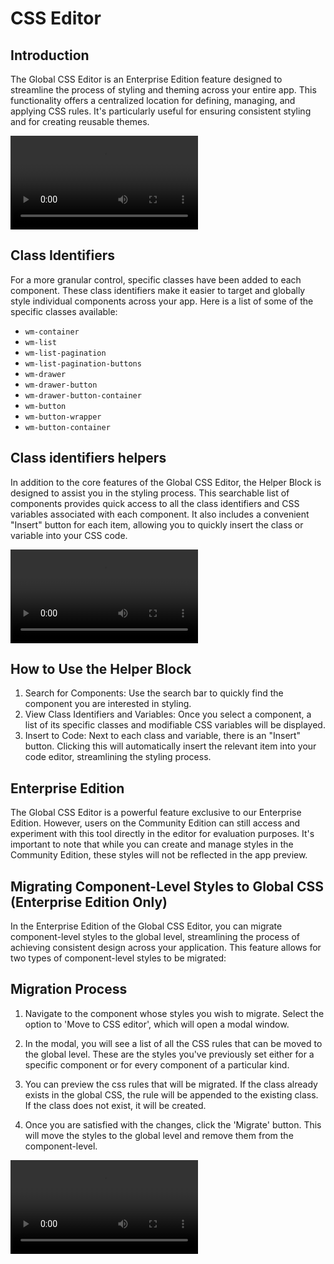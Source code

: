 # CSS Editor

## Introduction

The Global CSS Editor is an Enterprise Edition feature designed to streamline the process of styling and theming across your entire app. This functionality offers a centralized location for defining, managing, and applying CSS rules. It's particularly useful for ensuring consistent styling and for creating reusable themes.

<video
  className="border-2 rounded-xl object-cover w-full h-full dark:border-gray-800"
  autoPlay
  controls
  src="/videos/global-css.mp4"
/>

## Class Identifiers

For a more granular control, specific classes have been added to each component. These class identifiers make it easier to target and globally style individual components across your app. Here is a list of some of the specific classes available:

- `wm-container`
- `wm-list`
- `wm-list-pagination`
- `wm-list-pagination-buttons`
- `wm-drawer`
- `wm-drawer-button`
- `wm-drawer-button-container`
- `wm-button`
- `wm-button-wrapper`
- `wm-button-container`

## Class identifiers helpers

In addition to the core features of the Global CSS Editor, the Helper Block is designed to assist you in the styling process. This searchable list of components provides quick access to all the class identifiers and CSS variables associated with each component. It also includes a convenient "Insert" button for each item, allowing you to quickly insert the class or variable into your CSS code.

<video
  className="border-2 rounded-xl object-cover w-full h-full dark:border-gray-800"
  autoPlay
  controls
  src="/videos/css-helper-box.mp4"
/>

## How to Use the Helper Block

1. Search for Components: Use the search bar to quickly find the component you are interested in styling.
2. View Class Identifiers and Variables: Once you select a component, a list of its specific classes and modifiable CSS variables will be displayed.
3. Insert to Code: Next to each class and variable, there is an "Insert" button. Clicking this will automatically insert the relevant item into your code editor, streamlining the styling process.

## Enterprise Edition

The Global CSS Editor is a powerful feature exclusive to our Enterprise Edition. However, users on the Community Edition can still access and experiment with this tool directly in the editor for evaluation purposes. It's important to note that while you can create and manage styles in the Community Edition, these styles will not be reflected in the app preview.

## Migrating Component-Level Styles to Global CSS (Enterprise Edition Only)

In the Enterprise Edition of the Global CSS Editor, you can migrate component-level styles to the global level, streamlining the process of achieving consistent design across your application. This feature allows for two types of component-level styles to be migrated:

## Migration Process

1. Navigate to the component whose styles you wish to migrate. Select the option to 'Move to CSS editor', which will open a modal window.

2. In the modal, you will see a list of all the CSS rules that can be moved to the global level. These are the styles you've previously set either for a specific component or for every component of a particular kind.

3. You can preview the css rules that will be migrated. If the class already exists in the global CSS, the rule will be appended to the existing class. If the class does not exist, it will be created.

4. Once you are satisfied with the changes, click the 'Migrate' button. This will move the styles to the global level and remove them from the component-level.

<video
  className="border-2 rounded-xl object-cover w-full h-full dark:border-gray-800"
  autoPlay
  controls
  src="/videos/css-migration.mp4"
/>
